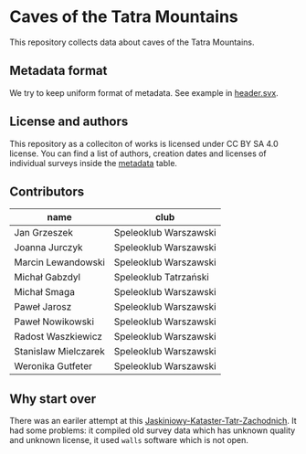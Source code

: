 # Caves of the Tatra Mountains

This repository collects data about caves of the Tatra Mountains.

## Metadata format

We try to keep uniform format of metadata. See example in [header.svx](./header.svx).

## License and authors

This repository as a colleciton of works is licensed under CC BY SA 4.0 license. You can find a list of authors, creation dates and licenses of individual surveys inside the [metadata](./compliance.md) table.

## Contributors

|        name        |                  club                  |
|--------------------|----------------------------------------|
|    Jan Grzeszek    |          Speleoklub Warszawski         |
|   Joanna Jurczyk   |          Speleoklub Warszawski         |
| Marcin Lewandowski |          Speleoklub Warszawski         |
|   Michał Gabzdyl   |          Speleoklub Tatrzański         |
|    Michał Smaga    |          Speleoklub Warszawski         |
|    Paweł Jarosz    |          Speleoklub Warszawski         |
|  Paweł Nowikowski  |          Speleoklub Warszawski         |
| Radost Waszkiewicz |          Speleoklub Warszawski         |
|Stanislaw Mielczarek|          Speleoklub Warszawski         |
|  Weronika Gutfeter |          Speleoklub Warszawski         |

## Why start over

There was an eariler attempt at this [Jaskiniowy-Kataster-Tatr-Zachodnich](https://github.com/dlubom/Jaskiniowy-Kataster-Tatr-Zachodnich/). It had some problems: it compiled old survey data which has unknown quality and unknown license, it used `walls` software which is not open. 
